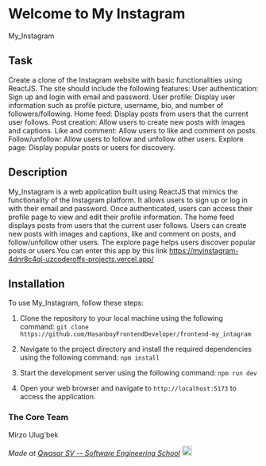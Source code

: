 
# Welcome to My Instagram

My_Instagram

## Task

Create a clone of the Instagram website with basic functionalities using ReactJS. The site should include the following features:
User authentication: Sign up and login with email and password.
User profile: Display user information such as profile picture, username, bio, and number of followers/following.
Home feed: Display posts from users that the current user follows.
Post creation: Allow users to create new posts with images and captions.
Like and comment: Allow users to like and comment on posts.
Follow/unfollow: Allow users to follow and unfollow other users.
Explore page: Display popular posts or users for discovery.

## Description

My_Instagram is a web application built using ReactJS that mimics the functionality of the Instagram platform. It allows users to sign up or log in with their email and password. Once authenticated, users can access their profile page to view and edit their profile information. The home feed displays posts from users that the current user follows. Users can create new posts with images and captions, like and comment on posts, and follow/unfollow other users. The explore page helps users discover popular posts or users.You can enter this app by this link https://myinstagram-4dnr8c4ql-uzcoderoffs-projects.vercel.app/

## Installation

To use My_Instagram, follow these steps:

1. Clone the repository to your local machine using the following command: `git clone https://github.com/HasanboyFrontendDeveloper/frontend-my_intagram`

2. Navigate to the project directory and install the required dependencies using the following command: `npm install`

3. Start the development server using the following command: `npm run dev`

4. Open your web browser and navigate to `http://localhost:5173` to access the application.

### The Core Team

Mirzo Ulug'bek

<span><i>Made at <a href='https://qwasar.io'>Qwasar SV -- Software Engineering School</a></i></span>
<span><img alt="Qwasar SV -- Software Engineering School's Logo" src='https://storage.googleapis.com/qwasar-public/qwasar-logo_50x50.png' width='20px' /></span>
